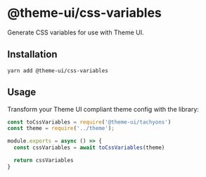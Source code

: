 # @theme-ui/css-variables

Generate CSS variables for use with Theme UI.


## Installation

```
yarn add @theme-ui/css-variables
```

## Usage

Transform your Theme UI compliant theme config with the library:

```js
const toCssVariables = require('@theme-ui/tachyons')
const theme = require('../theme');

module.exports = async () => {
  const cssVariables = await toCssVariables(theme)

  return cssVariables
}
```
